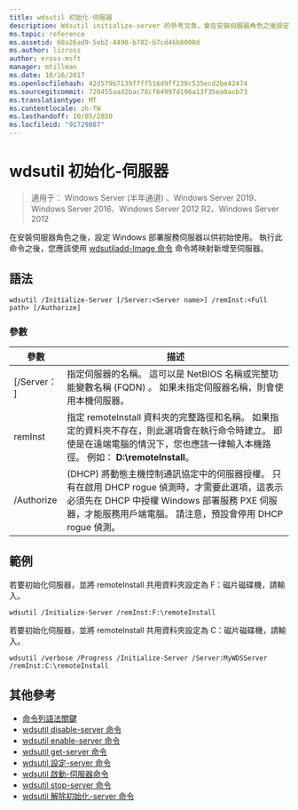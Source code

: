 ```yaml
---
title: wdsutil 初始化-伺服器
description: Wdsutil initialize-server 的參考文章，會在安裝伺服器角色之後設定 Windows 部署服務伺服器以供初始使用。
ms.topic: reference
ms.assetid: 68a26ad9-5eb2-4490-b782-b7cd46b8000d
ms.author: lizross
author: eross-msft
manager: mtillman
ms.date: 10/16/2017
ms.openlocfilehash: 42d579b7139f7ff516d9ff239c535ecd2be42474
ms.sourcegitcommit: 720455aad2bac78cf64997d196a13f35ea0acb73
ms.translationtype: MT
ms.contentlocale: zh-TW
ms.lasthandoff: 10/05/2020
ms.locfileid: "91729887"
---
```

# <a name="wdsutil-initialize-server"></a>wdsutil 初始化-伺服器

> 適用于： Windows Server (半年通道) 、Windows Server 2019、Windows Server 2016、Windows Server 2012 R2、Windows Server 2012

在安裝伺服器角色之後，設定 Windows 部署服務伺服器以供初始使用。 執行此命令之後，您應該使用 [wdsutiladd-Image 命令](wdsutil-add-image.md) 命令將映射新增至伺服器。
## <a name="syntax"></a>語法
```
wdsutil /Initialize-Server [/Server:<Server name>] /remInst:<Full path> [/Authorize]
```
### <a name="parameters"></a>參數
|參數|描述|
|-------|--------|
|[/Server： <Server name> ]|指定伺服器的名稱。 這可以是 NetBIOS 名稱或完整功能變數名稱 (FQDN) 。 如果未指定伺服器名稱，則會使用本機伺服器。|
|remInst<Full path>|指定 remoteInstall 資料夾的完整路徑和名稱。 如果指定的資料夾不存在，則此選項會在執行命令時建立。 即使是在遠端電腦的情況下，您也應該一律輸入本機路徑。 例如： **D:\remoteInstall**。|
|/Authorize| (DHCP) 將動態主機控制通訊協定中的伺服器授權。 只有在啟用 DHCP rogue 偵測時，才需要此選項，這表示必須先在 DHCP 中授權 Windows 部署服務 PXE 伺服器，才能服務用戶端電腦。 請注意，預設會停用 DHCP rogue 偵測。|
## <a name="examples"></a>範例
若要初始化伺服器，並將 remoteInstall 共用資料夾設定為 F：磁片磁碟機，請輸入。
```
wdsutil /Initialize-Server /remInst:F:\remoteInstall
```
若要初始化伺服器，並將 remoteInstall 共用資料夾設定為 C：磁片磁碟機，請輸入。
```
wdsutil /verbose /Progress /Initialize-Server /Server:MyWDSServer /remInst:C:\remoteInstall
```
## <a name="additional-references"></a>其他參考
- [命令列語法關鍵](command-line-syntax-key.md)
- [wdsutil disable-server 命令](wdsutil-disable-server.md)
- [wdsutil enable-server 命令](wdsutil-enable-server.md)
- [wdsutil get-server 命令](wdsutil-get-server.md)
- [wdsutil 設定-server 命令](wdsutil-set-server.md)
- [wdsutil 啟動-伺服器命令](wdsutil-start-server.md)
- [wdsutil stop-server 命令](wdsutil-stop-server.md)
- [wdsutil 解除初始化-server 命令](wdsutil-uninitialize-server.md)
